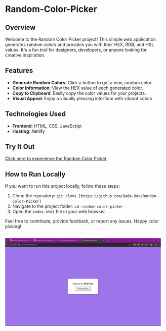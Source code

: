 # Random-Color-Picker

## Overview

Welcome to the Random Color Picker project! This simple web application generates random colors and provides you with their HEX, RGB, and HSL values. It's a fun tool for designers, developers, or anyone looking for creative inspiration.

## Features

- **Generate Random Colors**: Click a button to get a new, random color.
- **Color Information**: View the HEX value of each generated color.
- **Copy to Clipboard**: Easily copy the color values for your projects.
- **Visual Appeal**: Enjoy a visually pleasing interface with vibrant colors.

## Technologies Used

- **Frontend**: HTML, CSS, JavaScript
- **Hosting**: Netlify

## Try It Out

[Click here to experience the Random Color Picker](https://randomcolorpick.netlify.app/)

## How to Run Locally

If you want to run this project locally, follow these steps:

1. Clone the repository: `git clone [https://github.com/Bada-Don/Random-Color-Picker]`
2. Navigate to the project folder: `cd random-color-picker`
3. Open the `index.html` file in your web browser.

Feel free to contribute, provide feedback, or report any issues. Happy color picking!

![Alt text](image.png)
---


